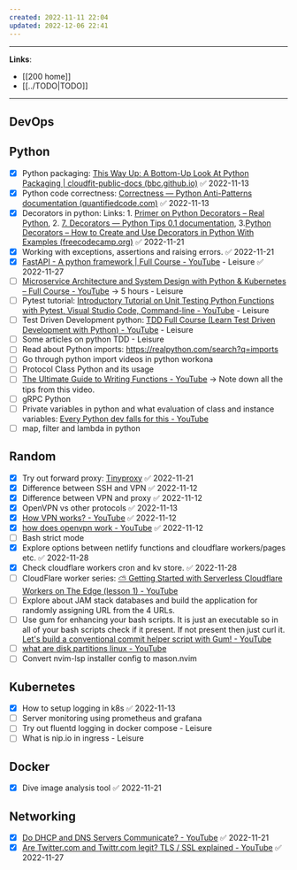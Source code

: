 ```yaml
---
created: 2022-11-11 22:04
updated: 2022-12-06 22:41
---
```

---
**Links**: 
- [[200 home]]
- [[../TODO|TODO]]

---
## DevOps

## Python
- [x] Python packaging: [This Way Up: A Bottom-Up Look At Python Packaging | cloudfit-public-docs (bbc.github.io)](https://bbc.github.io/cloudfit-public-docs/packaging/this_way_up.html) ✅ 2022-11-13
- [x] Python code correctness: [Correctness — Python Anti-Patterns documentation (quantifiedcode.com)](https://docs.quantifiedcode.com/python-anti-patterns/correctness/index.html) ✅ 2022-11-13
- [x] Decorators in python: Links: 1. [Primer on Python Decorators – Real Python](https://realpython.com/primer-on-python-decorators/), 2. [7. Decorators — Python Tips 0.1 documentation](https://book.pythontips.com/en/latest/decorators.html), 3.[Python Decorators – How to Create and Use Decorators in Python With Examples (freecodecamp.org)](https://www.freecodecamp.org/news/python-decorators-explained-with-examples/) ✅ 2022-11-21
- [x] Working with exceptions, assertions and raising errors. ✅ 2022-11-21
- [x] [FastAPI - A python framework | Full Course - YouTube](https://www.youtube.com/watch?v=7t2alSnE2-I) - Leisure ✅ 2022-11-27
- [ ] [Microservice Architecture and System Design with Python & Kubernetes – Full Course - YouTube](https://www.youtube.com/watch?v=hmkF77F9TLw) -> 5 hours - Leisure
- [ ]  Pytest tutorial: [Introductory Tutorial on Unit Testing Python Functions with Pytest, Visual Studio Code, Command-line - YouTube](https://www.youtube.com/watch?v=UMgxJvozR5A) - Leisure
- [ ] Test Driven Development python: [TDD Full Course (Learn Test Driven Development with Python) - YouTube](https://www.youtube.com/watch?v=eAPmXQ0dC7Q) - Leisure
- [ ] Some articles on python TDD - Leisure
- [ ] Read about Python imports: https://realpython.com/search?q=imports
- [ ] Go through python import videos in python workona
- [ ] Protocol Class Python and its usage
- [ ] [The Ultimate Guide to Writing Functions - YouTube](https://www.youtube.com/watch?v=yatgY4NpZXE) -> Note down all the tips from this video.
- [ ] gRPC Python
- [ ] Private variables in python and what evaluation of class and instance variables: [Every Python dev falls for this - YouTube](https://www.youtube.com/watch?v=0hrEaA3N3lk)
- [ ] map, filter and lambda in python

## Random
- [x] Try out forward proxy: [Tinyproxy](http://tinyproxy.github.io/) ✅ 2022-11-21
- [x] Difference between SSH and VPN ✅ 2022-11-12
- [x] Difference between VPN and proxy ✅ 2022-11-12
- [x] OpenVPN vs other protocols ✅ 2022-11-13
- [x] [How VPN works? - YouTube](https://www.youtube.com/watch?v=IzGEfBm0XNY) ✅ 2022-11-12
- [x] [how does openvpn work - YouTube](https://www.youtube.com/results?search_query=how+does+openvpn+work) ✅ 2022-11-12
- [ ] Bash strict mode
- [x] Explore options between netlify functions and cloudflare workers/pages etc. ✅ 2022-11-28
- [x] Check cloudflare workers cron and kv store. ✅ 2022-11-28
- [ ] CloudFlare worker series: [⛅ Getting Started with Serverless Cloudflare Workers on The Edge (lesson 1) - YouTube](https://www.youtube.com/watch?v=WFlDSL7Nrzw&t=0s)
- [ ] Explore about JAM stack databases and build the application for randomly assigning URL from the 4 URLs.
- [ ] Use gum for enhancing your bash scripts. It is just an executable so in all of your bash scripts check if it present. If not present then just curl it. [Let's build a conventional commit helper script with Gum! - YouTube](https://www.youtube.com/watch?v=vtCwt-4tIto)
- [ ] [what are disk partitions linux - YouTube](https://www.youtube.com/results?search_query=what+are+disk+partitions+linux)
- [ ] Convert nvim-lsp installer config to mason.nvim

## Kubernetes
- [x] How to setup logging in k8s ✅ 2022-11-13
- [ ] Server monitoring using prometheus and grafana
- [ ] Try out fluentd logging in docker compose - Leisure
- [ ] What is nip.io in ingress - Leisure

## Docker 
- [x] Dive image analysis tool ✅ 2022-11-21

## Networking
- [x] [Do DHCP and DNS Servers Communicate? - YouTube](https://www.youtube.com/watch?v=FYcO4ZshG8Q) ✅ 2022-11-21
- [x] [Are Twitter.com and Twittr.com legit? TLS / SSL explained - YouTube](https://www.youtube.com/watch?v=VcV4T8cL3xw) ✅ 2022-11-27